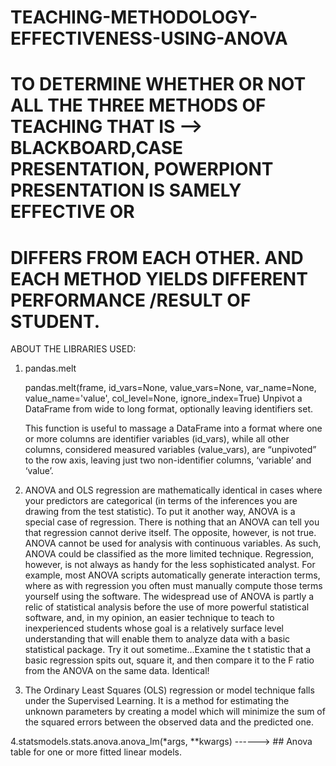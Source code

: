 # TEACHING-METHODOLOGY-EFFECTIVENESS-USING-ANOVA

# TO DETERMINE WHETHER OR NOT ALL THE THREE METHODS OF TEACHING THAT IS --> BLACKBOARD,CASE PRESENTATION, POWERPIONT PRESENTATION IS SAMELY  EFFECTIVE OR 
# DIFFERS FROM EACH OTHER. AND EACH METHOD YIELDS DIFFERENT PERFORMANCE /RESULT OF STUDENT.


ABOUT THE LIBRARIES USED:
1. pandas.melt

    pandas.melt(frame, id_vars=None, value_vars=None, var_name=None, value_name='value', col_level=None, ignore_index=True)
    Unpivot a DataFrame from wide to long format, optionally leaving identifiers set.

    This function is useful to massage a DataFrame into a format where one or more columns are identifier variables (id_vars), while all 
    other columns, considered measured variables (value_vars), are “unpivoted” to the row axis, leaving just two non-identifier columns, ‘variable’ and ‘value’.
    
2. ANOVA and OLS regression are mathematically identical in cases where your predictors are categorical (in terms of the inferences you are drawing 
from the test statistic). To put it another way, ANOVA is a special case of regression. There is nothing that an ANOVA can tell you that regression 
cannot derive itself. The opposite, however, is not true. ANOVA cannot be used for analysis with continuous variables. 
As such, ANOVA could be classified as the more limited technique. Regression, however, is not always as handy for the less sophisticated analyst. 
For example, most ANOVA scripts automatically generate interaction terms, where as with regression you often must manually compute those
terms yourself using the software. The widespread use of ANOVA is partly a relic of statistical analysis before the use of more powerful statistical
software, and, in my opinion, an easier technique to teach to inexperienced students whose goal is a relatively surface level understanding 
that will enable them to analyze data with a basic statistical package. Try it out sometime...Examine the t statistic that a basic regression spits out,
square it, and then compare it to the F ratio from the ANOVA on the same data. Identical!


3. The Ordinary Least Squares (OLS) regression or model technique falls under the Supervised Learning. It is a method for estimating the unknown parameters by 
creating a model which will minimize the sum of the squared errors between the observed data and the predicted one.


4.statsmodels.stats.anova.anova_lm(*args, **kwargs)  ------> ## Anova table for one or more fitted linear models.
